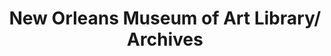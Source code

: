 ---
layout: repo
title: "New Orleans Museum of Art Library/ Archives"
id: 25498
permalink: repos/25498/
---